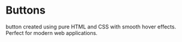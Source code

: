 # Buttons
 button created using pure HTML and CSS with smooth hover effects. Perfect for modern web applications.
